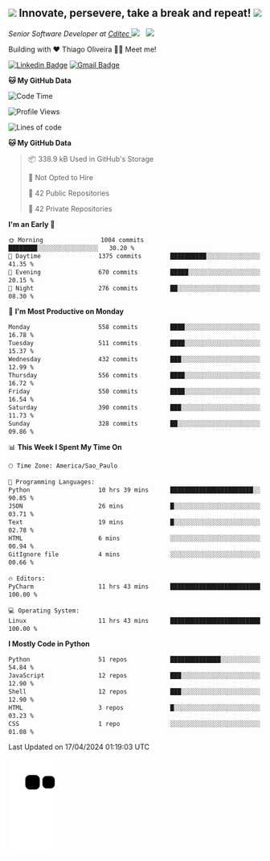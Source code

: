 <h2><img src="https://emojis.slackmojis.com/emojis/images/1531849430/4246/blob-sunglasses.gif?1531849430" width="30"/> Innovate, persevere, take a break and repeat! <img src="https://media.giphy.com/media/12oufCB0MyZ1Go/giphy.gif" width="50"></h2>
<img align='right' src="https://media.giphy.com/media/M9gbBd9nbDrOTu1Mqx/giphy.gif" width="230">
<p><em>Senior Software Developer at <a href="https://www.cditec.com.br/">Cditec
</a><img src="https://media.giphy.com/media/WUlplcMpOCEmTGBtBW/giphy.gif" width="30"> 
</em></p>



Building with ❤️ Thiago Oliveira 👋🏽 Meet me!

[![Linkedin Badge](https://img.shields.io/badge/-Thiago-blue?style=flat-square&logo=Linkedin&logoColor=white&link=https://www.linkedin.com/in/tgmarinho/)](https://www.linkedin.com/in/thiagoceconelo/) 
[![Gmail Badge](https://img.shields.io/badge/-thiceconelo@gmail.com-c14438?style=flat-square&logo=Gmail&logoColor=white&link=mailto:thiceconelo@gmail.com)](mailto:thiceconelo@gmail.com)

</em></p>

<!-- <span style="height ">
![Anurag's GitHub stats](https://github-readme-stats.vercel.app/api?username=arthurspk&show_icons=true&theme=tokyonight)
</span> -->

**🐱 My GitHub Data** 
<!--START_SECTION:waka-->
![Code Time](http://img.shields.io/badge/Code%20Time-1%2C295%20hrs%2052%20mins-blue)

![Profile Views](http://img.shields.io/badge/Profile%20Views-0-blue)

![Lines of code](https://img.shields.io/badge/From%20Hello%20World%20I%27ve%20Written-4.7%20million%20lines%20of%20code-blue)

**🐱 My GitHub Data** 

> 📦 338.9 kB Used in GitHub's Storage 
 > 
> 🚫 Not Opted to Hire
 > 
> 📜 42 Public Repositories 
 > 
> 🔑 42 Private Repositories 
 > 
**I'm an Early 🐤** 

```text
🌞 Morning                1004 commits        ████████░░░░░░░░░░░░░░░░░   30.20 % 
🌆 Daytime                1375 commits        ██████████░░░░░░░░░░░░░░░   41.35 % 
🌃 Evening                670 commits         █████░░░░░░░░░░░░░░░░░░░░   20.15 % 
🌙 Night                  276 commits         ██░░░░░░░░░░░░░░░░░░░░░░░   08.30 % 
```
📅 **I'm Most Productive on Monday** 

```text
Monday                   558 commits         ████░░░░░░░░░░░░░░░░░░░░░   16.78 % 
Tuesday                  511 commits         ████░░░░░░░░░░░░░░░░░░░░░   15.37 % 
Wednesday                432 commits         ███░░░░░░░░░░░░░░░░░░░░░░   12.99 % 
Thursday                 556 commits         ████░░░░░░░░░░░░░░░░░░░░░   16.72 % 
Friday                   550 commits         ████░░░░░░░░░░░░░░░░░░░░░   16.54 % 
Saturday                 390 commits         ███░░░░░░░░░░░░░░░░░░░░░░   11.73 % 
Sunday                   328 commits         ██░░░░░░░░░░░░░░░░░░░░░░░   09.86 % 
```


📊 **This Week I Spent My Time On** 

```text
🕑︎ Time Zone: America/Sao_Paulo

💬 Programming Languages: 
Python                   10 hrs 39 mins      ███████████████████████░░   90.85 % 
JSON                     26 mins             █░░░░░░░░░░░░░░░░░░░░░░░░   03.71 % 
Text                     19 mins             █░░░░░░░░░░░░░░░░░░░░░░░░   02.78 % 
HTML                     6 mins              ░░░░░░░░░░░░░░░░░░░░░░░░░   00.94 % 
GitIgnore file           4 mins              ░░░░░░░░░░░░░░░░░░░░░░░░░   00.66 % 

🔥 Editors: 
PyCharm                  11 hrs 43 mins      █████████████████████████   100.00 % 

💻 Operating System: 
Linux                    11 hrs 43 mins      █████████████████████████   100.00 % 
```

**I Mostly Code in Python** 

```text
Python                   51 repos            ██████████████░░░░░░░░░░░   54.84 % 
JavaScript               12 repos            ███░░░░░░░░░░░░░░░░░░░░░░   12.90 % 
Shell                    12 repos            ███░░░░░░░░░░░░░░░░░░░░░░   12.90 % 
HTML                     3 repos             █░░░░░░░░░░░░░░░░░░░░░░░░   03.23 % 
CSS                      1 repo              ░░░░░░░░░░░░░░░░░░░░░░░░░   01.08 % 
```




 Last Updated on 17/04/2024 01:19:03 UTC
<!--END_SECTION:waka-->

![Snake animation](https://github.com/rafaballerini/rafaballerini/blob/output/github-contribution-grid-snake.svg)


<!---
ceconelo/ceconelo is a ✨ special ✨ repository because its `README.md` (this file) appears on your GitHub profile.
You can click the Preview link to take a look at your changes.
--->
